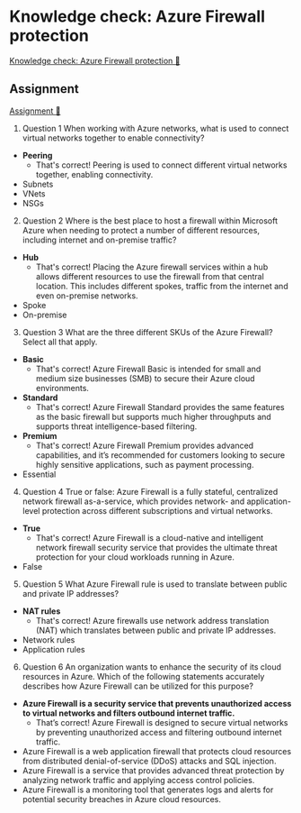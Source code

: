 # Knowledge check: Azure Firewall protection

[Knowledge check: Azure Firewall protection 🔗](https://www.coursera.org/learn/cybersecurity-solutions-and-microsoft-defender/assignment-submission/q0PrQ/knowledge-check-azure-firewall-protection)

## Assignment

[Assignment 🔗](https://www.coursera.org/learn/cybersecurity-solutions-and-microsoft-defender/assignment-submission/q0PrQ/knowledge-check-azure-firewall-protection/attempt)

1.  Question 1
    When working with Azure networks, what is used to connect virtual networks together to enable connectivity?

- **Peering**
  - That's correct! Peering is used to connect different virtual networks together, enabling connectivity.
- Subnets
- VNets
- NSGs

2. Question 2
   Where is the best place to host a firewall within Microsoft Azure when needing to protect a number of different resources, including internet and on-premise traffic?

- **Hub**
  - That's correct! Placing the Azure firewall services within a hub allows different resources to use the firewall from that central location. This includes different spokes, traffic from the internet and even on-premise networks.
- Spoke
- On-premise

3. Question 3
   What are the three different SKUs of the Azure Firewall? Select all that apply.

- **Basic**
  - That's correct! Azure Firewall Basic is intended for small and medium size businesses (SMB) to secure their Azure cloud environments.
- **Standard**
  - That's correct! Azure Firewall Standard provides the same features as the basic firewall but supports much higher throughputs and supports threat intelligence-based filtering.
- **Premium**
  - That's correct! Azure Firewall Premium provides advanced capabilities, and it’s recommended for customers looking to secure highly sensitive applications, such as payment processing.
- Essential

4. Question 4
   True or false: Azure Firewall is a fully stateful, centralized network firewall as-a-service, which provides network- and application-level protection across different subscriptions and virtual networks.

- **True**
  - That's correct! Azure Firewall is a cloud-native and intelligent network firewall security service that provides the ultimate threat protection for your cloud workloads running in Azure.
- False

5. Question 5
   What Azure Firewall rule is used to translate between public and private IP addresses?

- **NAT rules**
  - That's correct! Azure firewalls use network address translation (NAT) which translates between public and private IP addresses.
- Network rules
- Application rules

6. Question 6
   An organization wants to enhance the security of its cloud resources in Azure. Which of the following statements accurately describes how Azure Firewall can be utilized for this purpose?

- **Azure Firewall is a security service that prevents unauthorized access to virtual networks and filters outbound internet traffic.**
  - That’s correct! Azure Firewall is designed to secure virtual networks by preventing unauthorized access and filtering outbound internet traffic.
- Azure Firewall is a web application firewall that protects cloud resources from distributed denial-of-service (DDoS) attacks and SQL injection.
- Azure Firewall is a service that provides advanced threat protection by analyzing network traffic and applying access control policies.
- Azure Firewall is a monitoring tool that generates logs and alerts for potential security breaches in Azure cloud resources.
